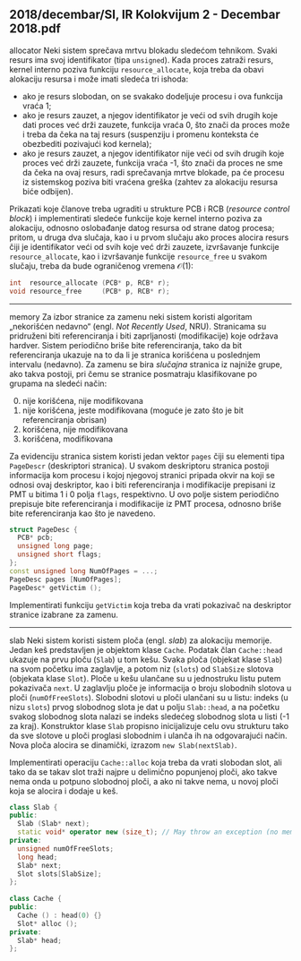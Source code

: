 2018/decembar/SI, IR Kolokvijum 2 - Decembar 2018.pdf
--------------------------------------------------------------------------------
allocator
Neki sistem sprečava mrtvu blokadu sledećom tehnikom. Svaki resurs ima svoj identifikator (tipa `unsigned`).   Kada   proces   zatraži   resurs,   kernel   interno   poziva   funkciju `resource_allocate`, koja treba da obavi alokaciju resursa i može imati sledeća tri ishoda: 

- ako je resurs slobodan, on se svakako dodeljuje procesu i ova funkcija vraća 1; 
- ako je resurs zauzet, a njegov identifikator je veći od svih drugih koje dati proces već drži zauzete, funkcija vraća 0, što znači da proces može i treba da čeka na taj resurs (suspenziju i promenu konteksta će obezbediti pozivajući kod kernela); 
- ako je resurs zauzet, a njegov identifikator nije veći od svih drugih koje proces već drži zauzete, funkcija vraća -1, što znači da proces ne sme da čeka na ovaj resurs, radi sprečavanja mrtve blokade, pa će procesu iz sistemskog poziva biti vraćena greška (zahtev za alokaciju resursa biće odbijen). 

Prikazati  koje  članove  treba  ugraditi  u  strukture  PCB  i  RCB  (*resource control block*)  i implementirati sledeće funkcije koje kernel interno poziva za alokaciju, odnosno oslobađanje datog resursa od strane datog procesa; pritom, u druga dva slučaja, kao i u prvom slučaju ako proces  alocira  resurs  čiji  je  identifikator  veći  od  svih  koje  već  drži  zauzete,  izvršavanje funkcije `resource_allocate`, kao i izvršavanje funkcije `resource_free` u svakom slučaju, treba da bude ograničenog vremena $\mathcal{O}(1)$:
```cpp
int  resource_allocate (PCB* p, RCB* r); 
void resource_free     (PCB* p, RCB* r); 
```

--------------------------------------------------------------------------------
memory
Za izbor stranice za zamenu neki sistem koristi algoritam „nekorišćen nedavno“ (engl. *Not Recently Used*,  NRU).  Stranicama  su  pridruženi  biti  referenciranja  i  biti  zaprljanosti (modifikacije) koje održava hardver. Sistem periodično briše bite referenciranja, tako da bit referenciranja ukazuje na to da li je stranica korišćena u poslednjem intervalu (nedavno). Za zamenu se bira *slučajna* stranica iz najniže grupe, ako takva postoji, pri čemu se stranice posmatraju klasifikovane po grupama na sledeći način:

0. nije korišćena, nije modifikovana 
1. nije korišćena, jeste modifikovana (moguće je zato što je bit referenciranja obrisan) 
2. korišćena, nije modifikovana 
3. korišćena, modifikovana 

Za  evidenciju  stranica  sistem  koristi  jedan  vektor `pages` čiji  su  elementi  tipa   `PageDescr` (deskriptori stranica). U svakom deskriptoru stranica postoji informacija kom procesu i kojoj njegovoj stranici pripada okvir na koji se odnosi ovaj deskriptor, kao i biti referenciranja i modifikacije prepisani iz PMT u bitima 1 i 0 polja `flags`, respektivno. U ovo polje sistem periodično prepisuje bite referenciranja i modifikacije iz PMT procesa, odnosno briše bite referenciranja kao što je navedeno. 
```cpp
struct PageDesc { 
  PCB* pcb; 
  unsigned long page; 
  unsigned short flags; 
}; 
const unsigned long NumOfPages = ...; 
PageDesc pages [NumOfPages]; 
PageDesc* getVictim ();
```
Implementirati  funkciju `getVictim` koja  treba  da  vrati  pokazivač  na  deskriptor  stranice izabrane za zamenu. 

--------------------------------------------------------------------------------
slab
Neki sistem koristi sistem ploča (engl. *slab*) za alokaciju memorije. Jedan keš predstavljen je objektom klase `Cache`. Podatak član `Cache::head` ukazuje na prvu ploču (`Slab`) u tom kešu. Svaka ploča (objekat klase `Slab`) na svom početku ima zaglavlje, a potom niz (`slots`) od `SlabSize` slotova (objekata klase `Slot`). Ploče u kešu ulančane su u jednostruku listu putem pokazivača `next`.  U  zaglavlju  ploče  je informacija  o  broju  slobodnih  slotova  u ploči (`numOfFreeSlots`). Slobodni slotovi u ploči ulančani su u listu: indeks (u nizu `slots`) prvog slobodnog slota je dat u polju `Slab::head`, a na početku svakog slobodnog slota nalazi se indeks  sledećeg  slobodnog  slota u listi  (-1  za  kraj).  Konstruktor  klase `Slab` propisno inicijalizuje celu ovu strukturu tako da sve slotove u ploči proglasi slobodnim i ulanča ih na odgovarajući način. Nova ploča alocira se dinamički, izrazom `new Slab(nextSlab)`.

Implementirati operaciju `Cache::alloc` koja treba da vrati slobodan slot, ali tako da se takav slot  traži najpre u delimično popunjenoj ploči, ako takve nema onda u potpuno slobodnoj ploči, a ako ni takve nema, u novoj ploči koja se alocira i dodaje u keš. 
```cpp
class Slab { 
public: 
  Slab (Slab* next); 
  static void* operator new (size_t); // May throw an exception (no memory) 
private: 
  unsigned numOfFreeSlots; 
  long head; 
  Slab* next; 
  Slot slots[SlabSize]; 
}; 
 
class Cache { 
public: 
  Cache () : head(0) {} 
  Slot* alloc (); 
private: 
  Slab* head; 
};
```
